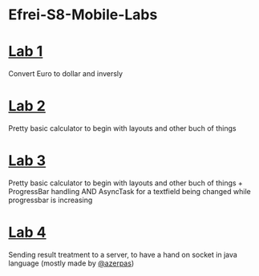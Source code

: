 # Efrei-S8-Mobile-Labs

# [Lab 1](https://github.com/Zakichanu/Efrei-S8-Mobile-Labs/tree/master/LAB1)

Convert Euro to dollar and inversly

# [Lab 2](https://github.com/Zakichanu/Efrei-S8-Mobile-Labs/tree/master/LAB2)

Pretty basic calculator to begin with layouts and other buch of things


# [Lab 3](https://github.com/Zakichanu/Efrei-S8-Mobile-Labs/tree/master/LAB3)

Pretty basic calculator to begin with layouts and other buch of things + ProgressBar handling AND AsyncTask for a textfield being changed while progressbar is increasing

# [Lab 4](https://github.com/Zakichanu/Efrei-S8-Mobile-Labs/tree/master/LAB4)

Sending result treatment to a server, to have a hand on socket in java language (mostly made by [@azerpas](https://github.com/azerpas))
